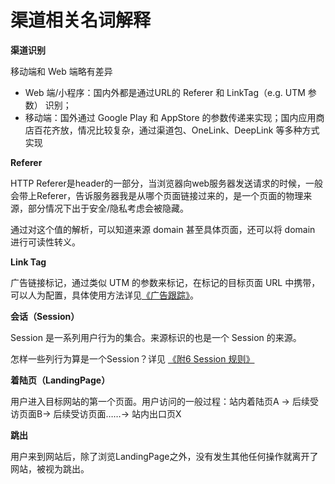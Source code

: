 # 渠道相关名词解释

**渠道识别**

移动端和 Web 端略有差异

* Web 端/小程序：国内外都是通过URL的 Referer 和 LinkTag（e.g. UTM 参数） 识别；
* 移动端：国外通过 Google Play 和 AppStore 的参数传递来实现；国内应用商店百花齐放，情况比较复杂，通过渠道包、OneLink、DeepLink 等多种方式实现

**Referer**

HTTP Referer是header的一部分，当浏览器向web服务器发送请求的时候，一般会带上Referer，告诉服务器我是从哪个页面链接过来的，是一个页面的物理来源，部分情况下出于安全/隐私考虑会被隐藏。

通过对这个值的解析，可以知道来源 domain 甚至具体页面，还可以将 domain 进行可读性转义。

**Link Tag**

广告链接标记，通过类似 UTM 的参数来标记，在标记的目标页面 URL 中携带，可以人为配置，具体使用方法详见[《广告跟踪》](../../operation/operation-utm.md)。

**会话（Session）**

Session 是一系列用户行为的集合。来源标识的也是一个 Session 的来源。

怎样一些列行为算是一个Session？详见 [《附6 Session 规则》](./#附6-session-规则)

**着陆页（LandingPage）**

用户进入目标网站的第一个页面。用户访问的一般过程：站内着陆页A → 后续受访页面B→ 后续受访页面……→ 站内出口页X

**跳出**

用户来到网站后，除了浏览LandingPage之外，没有发生其他任何操作就离开了网站，被视为跳出。


